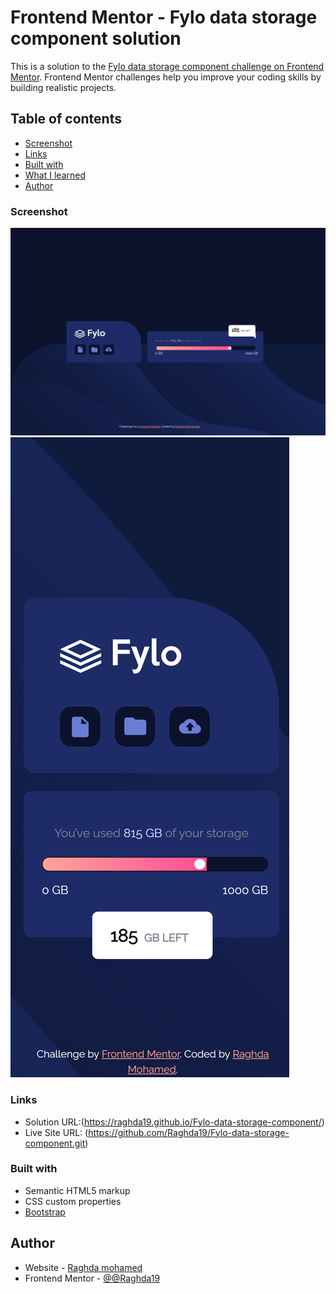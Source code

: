 # Frontend Mentor - Fylo data storage component solution

This is a solution to the [Fylo data storage component challenge on Frontend Mentor](https://www.frontendmentor.io/challenges/fylo-data-storage-component-1dZPRbV5n). Frontend Mentor challenges help you improve your coding skills by building realistic projects. 

## Table of contents
  - [Screenshot](#screenshot)
  - [Links](#links)
  - [Built with](#built-with)
  - [What I learned](#what-i-learned)
  - [Author](#author)


### Screenshot

<img src="Screenshot/Desktop.png" alt="">
<img src="Screenshot/Mobilephone.png" alt="">

### Links

- Solution URL:(https://raghda19.github.io/Fylo-data-storage-component/)
- Live Site URL: (https://github.com/Raghda19/Fylo-data-storage-component.git)


### Built with

- Semantic HTML5 markup
- CSS custom properties
- [Bootstrap](https://getbootstrap.com/docs/5.3/getting-started/introduction/) 


## Author

- Website - [Raghda mohamed](https://www.your-site.com)
- Frontend Mentor - [@@Raghda19](https://www.frontendmentor.io/profile/Raghda19)


